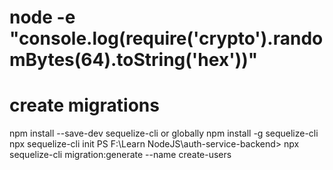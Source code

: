 # node -e "console.log(require('crypto').randomBytes(64).toString('hex'))"
# create migrations
npm install --save-dev sequelize-cli
or globally
npm install -g sequelize-cli
npx sequelize-cli init
PS F:\Learn NodeJS\auth-service-backend> npx sequelize-cli migration:generate --name create-users
